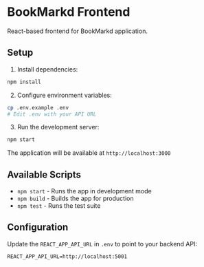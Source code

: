 # BookMarkd Frontend

React-based frontend for BookMarkd application.

## Setup

1. Install dependencies:

```bash
npm install
```

2. Configure environment variables:

```bash
cp .env.example .env
# Edit .env with your API URL
```

3. Run the development server:

```bash
npm start
```

The application will be available at `http://localhost:3000`

## Available Scripts

- `npm start` - Runs the app in development mode
- `npm build` - Builds the app for production
- `npm test` - Runs the test suite

## Configuration

Update the `REACT_APP_API_URL` in `.env` to point to your backend API:

```
REACT_APP_API_URL=http://localhost:5001
```
